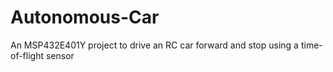 # Autonomous-Car
An MSP432E401Y project to drive an RC car forward and stop using a time-of-flight sensor
